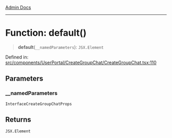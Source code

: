 [Admin Docs](/)

***

# Function: default()

> **default**(`__namedParameters`): `JSX.Element`

Defined in: [src/components/UserPortal/CreateGroupChat/CreateGroupChat.tsx:110](https://github.com/PalisadoesFoundation/talawa-admin/blob/main/src/components/UserPortal/CreateGroupChat/CreateGroupChat.tsx#L110)

## Parameters

### \_\_namedParameters

`InterfaceCreateGroupChatProps`

## Returns

`JSX.Element`
